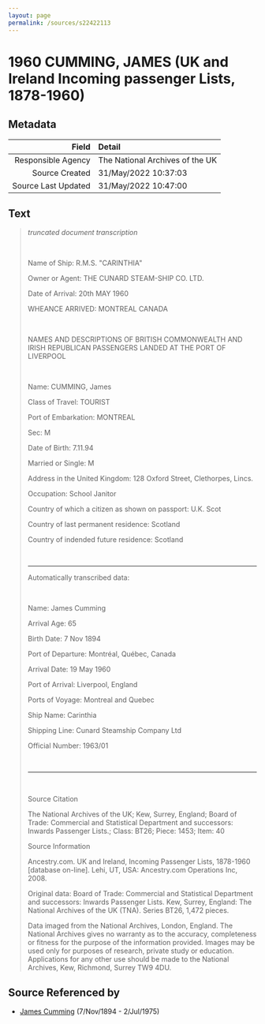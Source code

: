 ```yaml
---
layout: page
permalink: /sources/s22422113
---
```


# 1960 CUMMING, JAMES (UK and Ireland Incoming passenger Lists, 1878-1960)

## Metadata

Field | Detail
---:|:---
Responsible Agency | The National Archives of the UK
Source Created | 31/May/2022 10:37:03
Source Last Updated | 31/May/2022 10:47:00

## Text

> _truncated document transcription_
>
> <br/>
>
> Name of Ship: R.M.S. "CARINTHIA"
>
> Owner or Agent: THE CUNARD STEAM-SHIP CO. LTD.
>
> Date of Arrival: 20th MAY 1960
>
> WHEANCE ARRIVED: MONTREAL CANADA
>
> <br/>
>
> NAMES AND DESCRIPTIONS OF BRITISH COMMONWEALTH AND IRISH REPUBLICAN PASSENGERS LANDED AT THE PORT OF LIVERPOOL
>
> <br/>
>
> Name: CUMMING, James
>
> Class of Travel: TOURIST
>
> Port of Embarkation: MONTREAL
>
> Sec: M
>
> Date of Birth: 7.11.94
>
> Married or Single: M
>
> Address in the United Kingdom: 128 Oxford Street, Clethorpes, Lincs.
>
> Occupation: School Janitor
>
> Country of which a citizen as shown on passport: U.K. Scot
>
> Country of last permanent residence: Scotland
>
> Country of indended future residence: Scotland
>
> <br/>
>
> ---
>
> Automatically transcribed data:
>
> <br/>
>
> Name: James Cumming
>
> Arrival Age: 65
>
> Birth Date: 7 Nov 1894
>
> Port of Departure: Montréal, Québec, Canada
>
> Arrival Date: 19 May 1960
>
> Port of Arrival: Liverpool, England
>
> Ports of Voyage: Montreal and Quebec
>
> Ship Name: Carinthia
>
> Shipping Line: Cunard Steamship Company Ltd
>
> Official Number: 1963/01
>
> <br/>
>
> ---
>
> <br/>
>
> Source Citation
>
> The National Archives of the UK; Kew, Surrey, England; Board of Trade: Commercial and Statistical Department and successors: Inwards Passenger Lists.; Class: BT26; Piece: 1453; Item: 40
>
> Source Information
>
> Ancestry.com. UK and Ireland, Incoming Passenger Lists, 1878-1960 [database on-line]. Lehi, UT, USA: Ancestry.com Operations Inc, 2008.
>
> Original data: Board of Trade: Commercial and Statistical Department and successors: Inwards Passenger Lists. Kew, Surrey, England: The National Archives of the UK (TNA). Series BT26, 1,472 pieces.
>
> Data imaged from the National Archives, London, England. The National Archives gives no warranty as to the accuracy, completeness or fitness for the purpose of the information provided. Images may be used only for purposes of research, private study or education. Applications for any other use should be made to the National Archives, Kew, Richmond, Surrey TW9 4DU.
>

## Source Referenced by

* [James Cumming](../people/@492889@-james-cumming-b1894-11-7-d1975-7-2.md) (7/Nov/1894 - 2/Jul/1975)
